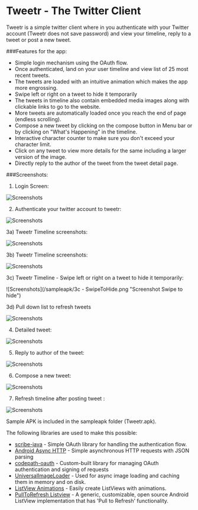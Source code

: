 Tweetr - The Twitter Client
=================

Tweetr is a simple twitter client where in you authenticate with your Twitter account (Tweetr does not save password) and view your timeline, reply to a tweet or post a new tweet.

###Features for the app:

* Simple login mechanism using the OAuth flow.
* Once authenticated, land on your user timeline and view list of 25 most recent tweets. 
* The tweets are loaded with an intuitive animation which makes the app more engrossing.
* Swipe left or right on a tweet to hide it temporarily
* The tweets in timeline also contain embedded media images along with clickable links to go to the website.
* More tweets are automatically loaded once you reach the end of page (endless scrolling).
* Compose a new tweet by clicking on the compose button in Menu bar or by clicking on "What's Happening" in the timeline.
* Interactive character counter to make sure you don't exceed your character limit.
* Click on any tweet to view more details for the same including a larger version of the image.
* Directly reply to the author of the tweet from the tweet detail page.

###Screenshots:

1) Login Screen:

![Screenshots](/sampleapk/1-Login.png "Screenshot Login")

2) Authenticate your twitter account to tweetr:

![Screenshots](/sampleapk/2-Authenticate.png "Screenshot authenticate")

3a) Tweetr Timeline screenshots:

![Screenshots](/sampleapk/3a-TweetTimelineImage.png "Screenshot Timeline")

3b) Tweetr Timeline screenshots:

![Screenshots](/sampleapk/3b-TweetTimeline.png "Screenshot Timeline")

3c) Tweetr Timeline - Swipe left or right on a tweet to hide it temporarily:

![Screenshots](/sampleapk/3c - SwipeToHide.png "Screenshot Swipe to hide")

3d) Pull down list to refresh tweets

![Screenshots](/sampleapk/3d-PullToRefresh.png "Screenshot Pull to refresh ")

4) Detailed tweet:

![Screenshots](/sampleapk/4-DetailTweet.png "Screenshot Detailed Tweet ")

5) Reply to author of the tweet:

![Screenshots](/sampleapk/5-ReplyToUser.png "Screenshot Reply To User")

6) Compose a new tweet: 

![Screenshots](/sampleapk/6-Compose.png "Screenshot Compose ")

7) Refresh timeline after posting tweet :

![Screenshots](/sampleapk/7-RefreshTimelineOnResume.png "Screenshot Refresh timeline after posting tweet")

Sample APK is included in the sampleapk folder (Tweetr.apk).


The following libraries are used to make this possible:

 * [scribe-java](https://github.com/fernandezpablo85/scribe-java) - Simple OAuth library for handling the authentication flow.
 * [Android Async HTTP](https://github.com/loopj/android-async-http) - Simple asynchronous HTTP requests with JSON parsing
 * [codepath-oauth](https://github.com/thecodepath/android-oauth-handler) - Custom-built library for managing OAuth authentication and signing of requests
 * [UniversalImageLoader](https://github.com/nostra13/Android-Universal-Image-Loader) - Used for async image loading and caching them in memory and on disk.
 * [ListView Animations](https://github.com/nhaarman/ListViewAnimations) - Easily create ListViews with animations. 
 * [PullToRefresh Listview](https://github.com/erikwt/PullToRefresh-ListView) - A generic, customizable, open source Android ListView implementation that has 'Pull to Refresh' functionality.
